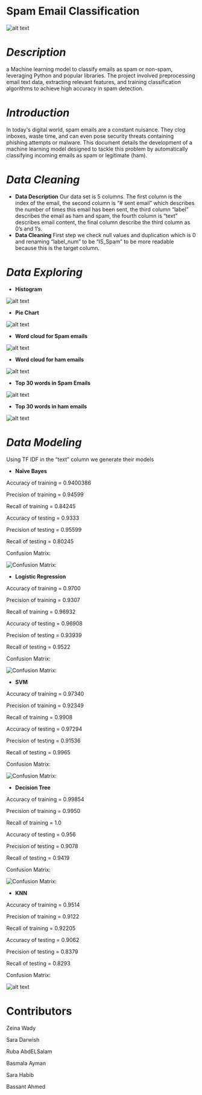 # **Spam Email Classification**
![alt text](Images/1_nBgCTU_hAVG00eYkcRf6Mw.png)
# *Description*
 a Machine learning model to classify emails as spam or non-spam, leveraging Python and popular libraries. The project involved preprocessing email text data, extracting relevant features, and training classification algorithms to achieve high accuracy in spam detection.
# *Introduction*
In today's digital world, spam emails are a constant nuisance. They clog inboxes, waste time, and can even pose security threats containing phishing attempts or malware. This document details the development of a machine learning model designed to tackle this problem by automatically classifying incoming emails as spam or legitimate (ham).
# *Data Cleaning*
- **Data Description**
Our data set is 5 columns. The first column is the index of the email, the second column is “# sent email” which describes the number of times this email has been sent, the third column “label” describes the email as ham and spam, the fourth column is “text” describes email content, the final column describe the third column as 0’s and 1’s.
- **Data Cleaning**
First step we check null values and duplication which is 0 and renaming “label_num” to be “IS_Spam” to be more readable because this is the target column.
# *Data Exploring*
- **Histogram**
   
![alt text](Images/download.png)

- **Pie Chart**

![alt text](<Images/download (1).png>)

- **Word cloud for Spam emails**

![alt text](<Images/download (2).png>)

- **Word cloud for ham emails**

![alt text](<Images/download (3).png>)

- **Top 30 words in Spam Emails**

![alt text](<Images/download (4).png>)

- **Top 30 words in ham emails**

 ![alt text](<Images/download (5).png>)

# *Data Modeling*
Using TF IDF in the “text” column we generate their models
- **Naïve Bayes**

Accuracy of training = 0.9400386

Precision of training = 0.94599

Recall of training = 0.84245

Accuracy of testing = 0.9333

Precision of testing = 0.95599

Recall of testing = 0.80245

Confusion Matrix:

![Confusion Matrix:](<Images/download (6).png>)

- **Logistic Regression**

Accuracy of training = 0.9700

Precision of training = 0.9307

Recall of training = 0.96932

Accuracy of testing = 0.96908

Precision of testing = 0.93939

Recall of testing = 0.9522

Confusion Matrix:

![Confusion Matrix:](<Images/download (7).png>)

- **SVM**

Accuracy of training = 0.97340

Precision of training = 0.92349

Recall of training = 0.9908

Accuracy of testing = 0.97294

Precision of testing = 0.91536

Recall of testing = 0.9965

Confusion Matrix:

![Confusion Matrix:](<Images/download (8).png>)

- **Decision Tree**

Accuracy of training = 0.99854

Precision of training = 0.9950

Recall of training = 1.0

Accuracy of testing = 0.956

Precision of testing = 0.9078

Recall of testing = 0.9419

Confusion Matrix:

![Confusion Matrix:](<Images/download (9).png>)

- **KNN**

Accuracy of training = 0.9514

Precision of training = 0.9122

Recall of training = 0.92205

Accuracy of testing = 0.9062

Precision of testing = 0.8379

Recall of testing = 0.8293

Confusion Matrix:

![alt text](<Images/download (10).png>)

# **Contributors**

Zeina Wady

Sara Darwish 

Ruba AbdELSalam 

Basmala Ayman

Sara Habib

Bassant Ahmed
